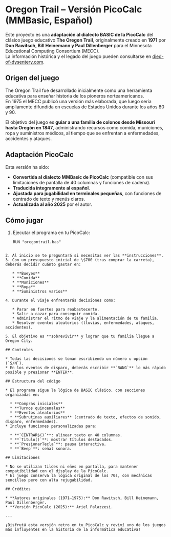 # Oregon Trail – Versión PicoCalc (MMBasic, Español)

Este proyecto es una **adaptación al dialecto BASIC de la PicoCalc** del clásico juego educativo **The Oregon Trail**, originalmente creado en **1971** por **Don Rawitsch, Bill Heinemann y Paul Dillenberger** para el Minnesota Educational Computing Consortium (MECC).  
La información histórica y el legado del juego pueden consultarse en [died-of-dysentery.com](https://www.died-of-dysentery.com/index.html).

## Origen del juego
The Oregon Trail fue desarrollado inicialmente como una herramienta educativa para enseñar historia de los pioneros norteamericanos.  
En 1975 el MECC publicó una versión más elaborada, que luego sería ampliamente difundida en escuelas de Estados Unidos durante los años 80 y 90.

El objetivo del juego es **guiar a una familia de colonos desde Missouri hasta Oregón en 1847**, administrando recursos como comida, municiones, ropa y suministros médicos, al tiempo que se enfrentan a enfermedades, accidentes y ataques.

## Adaptación PicoCalc
Esta versión ha sido:
- **Convertida al dialecto MMBasic de PicoCalc** (compatible con sus limitaciones de pantalla de 40 columnas y funciones de cadena).
- **Traducida íntegramente al español**.
- **Ajustada para jugabilidad en terminales pequeñas**, con funciones de centrado de texto y menús claros.
- **Actualizada al año 2025** por el autor.

## Cómo jugar
1. Ejecutar el programa en tu PicoCalc:
   ```basic
   RUN "oregontrail.bas"
```

2. Al inicio se te preguntará si necesitas ver las **instrucciones**.
3. Con un presupuesto inicial de \$700 (tras comprar la carreta), deberás decidir cuánto gastar en:

   * **Bueyes**
   * **Comida**
   * **Municiones**
   * **Ropa**
   * **Suministros varios**
     
4. Durante el viaje enfrentarás decisiones como:

   * Parar en fuertes para reabastecerte.
   * Salir a cazar para conseguir comida.
   * Administrar el ritmo de viaje y la alimentación de tu familia.
   * Resolver eventos aleatorios (lluvias, enfermedades, ataques, accidentes).
     
5. El objetivo es **sobrevivir** y lograr que tu familia llegue a Oregon City.

## Controles

* Todas las decisiones se toman escribiendo un número u opción (`S/N`).
* En los eventos de disparo, deberás escribir **`BANG`** lo más rápido posible y presionar **ENTER**.

## Estructura del código

* El programa sigue la lógica de BASIC clásico, con secciones organizadas en:

  * **Compras iniciales**
  * **Turnos quincenales**
  * **Eventos aleatorios**
  * **Subrutinas auxiliares** (centrado de texto, efectos de sonido, disparo, enfermedades).
* Incluye funciones personalizadas para:

  * **`CENTRAR$()`**: alinear texto en 40 columnas.
  * **`Titulo()`**: mostrar títulos destacados.
  * **`PresionarTecla`**: pausa interactiva.
  * **`Beep`**: señal sonora.

## Limitaciones

* No se utilizan tildes ni eñes en pantalla, para mantener compatibilidad con el display de la PicoCalc.
* El juego conserva la lógica original de los 70s, con mecánicas sencillas pero con alta rejugabilidad.

## Créditos

* **Autores originales (1971–1975):** Don Rawitsch, Bill Heinemann, Paul Dillenberger.
* **Versión PicoCalc (2025):** Ariel Palazzesi.

---

¡Disfrutá esta versión retro en tu PicoCalc y reviví uno de los juegos más influyentes en la historia de la informática educativa!

